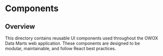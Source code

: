 # Components

## Overview
This directory contains reusable UI components used throughout the OWOX Data Marts web application. These components are designed to be modular, maintainable, and follow React best practices.